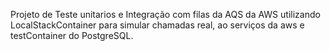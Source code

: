 Projeto de Teste unitarios e Integração com filas da AQS da AWS utilizando LocalStackContainer para simular chamadas real, ao serviços da aws e testContainer do PostgreSQL.
